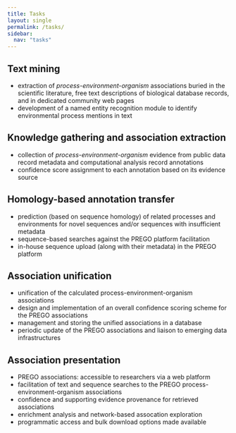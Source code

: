 ```yaml
---
title: Tasks
layout: single
permalink: /tasks/
sidebar:
  nav: "tasks"
---
```

## Text mining
* extraction of  *process-environment-organism* associations buried in the scientific literature, free text descriptions of biological database records, and in dedicated community web pages
* development of a named entity recognition module to identify environmental process mentions in text

## Knowledge gathering and association extraction
* collection of *process-environment-organism* evidence from public data record metadata and computational analysis record annotations
* confidence score assignment to each annotation based on its evidence source

## Homology-based annotation transfer
* prediction (based on sequence homology) of related processes and environments for novel sequences and/or sequences with insufficient metadata
* sequence-based searches against the PREGO platform facilitation
* in-house sequence upload (along with their metadata) in the PREGO platform 

## Association unification
* unification of the calculated process-environment-organism associations
* design and implementation of an overall confidence scoring scheme for the PREGO associations
* management and storing the unified associations in a database
* periodic update of the PREGO associations and liaison to emerging data infrastructures

## Association presentation
* PREGO associations: accessible to researchers via a web platform
* facilitation of text and sequence searches to the PREGO process-environment-organism associations
* confidence and supporting evidence provenance for retrieved associations
* enrichment analysis and network-based assocation exploration
* programmatic access and bulk download options made available
